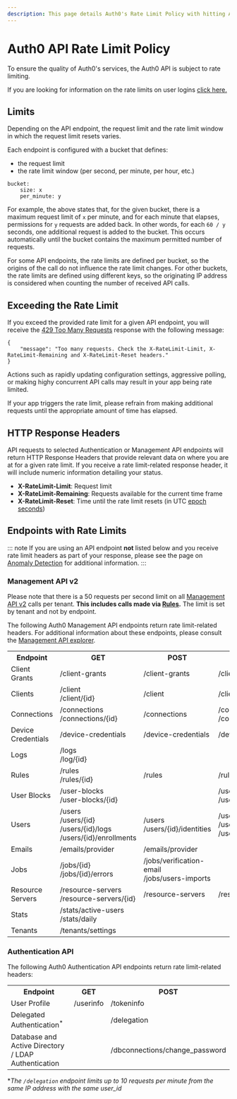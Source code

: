 ```yaml
---
description: This page details Auth0's Rate Limit Policy with hitting Auth0 API endpoints.
---
```


# Auth0 API Rate Limit Policy

To ensure the quality of Auth0's services, the Auth0 API is subject to rate limiting.

If you are looking for information on the rate limits on user logins [click here.](/connections/database/rate-limits)

## Limits

Depending on the API endpoint, the request limit and the rate limit window in which the request limit resets varies.

Each endpoint is configured with a bucket that defines:

-  the request limit
-  the rate limit window (per second, per minute, per hour, etc.)

```text
bucket:
    size: x
    per_minute: y
```

For example, the above states that, for the given bucket, there is a maximum request limit of `x` per minute, and for each minute that elapses, permissions for `y` requests are added back. In other words, for each `60 / y` seconds, one additional request is added to the bucket. This occurs automatically until the bucket contains the maximum permitted number of requests.

For some API endpoints, the rate limits are defined per bucket, so the origins of the call do not influence the rate limit changes. For other buckets, the rate limits are defined using different keys, so the originating IP address is considered when counting the number of received API calls.

## Exceeding the Rate Limit

If you exceed the provided rate limit for a given API endpoint, you will receive the [429 Too Many Requests](http://tools.ietf.org/html/rfc6585#section-4) response with the following message:

```text
{
    "message": "Too many requests. Check the X-RateLimit-Limit, X-RateLimit-Remaining and X-RateLimit-Reset headers."
}
```

Actions such as rapidly updating configuration settings, aggressive polling, or making highy concurrent API calls may result in your app being rate limited.

If your app triggers the rate limit, please refrain from making additional requests until the appropriate amount of time has elapsed.

## HTTP Response Headers

API requests to selected Authentication or Management API endpoints will return HTTP Response Headers that provide relevant data on where you are at for a given rate limit. If you receive a rate limit-related response header, it will include numeric information detailing your status.

* **X-RateLimit-Limit**: Request limit
* **X-RateLimit-Remaining**: Requests available for the current time frame
* **X-RateLimit-Reset**: Time until the rate limit resets (in UTC [epoch seconds](https://en.wikipedia.org/wiki/Unix_time))

## Endpoints with Rate Limits

::: note
If you are using an API endpoint **not** listed below and you receive rate limit headers as part of your response, please see the page on [Anomaly Detection](/anomaly-detection) for additional information.
:::

### Management API v2

Please note that there is a 50 requests per second limit on all [Management API v2](/api/management/v2) calls per tenant. **This includes calls made via [Rules](/rules).** The limit is set by tenant and not by endpoint.

The following Auth0 Management API endpoints return rate limit-related headers. For additional information about these endpoints, please consult the [Management API explorer](/api/management/v2).

<table class="table">
  <tr>
      <th><strong>Endpoint</strong></th>
      <th><strong>GET</strong></th>
      <th><strong>POST</strong></th>
      <th><strong>DELETE</strong></th>
      <th><strong>PATCH</strong></th>
  </tr>
  <tr>
      <td>Client Grants</td>
      <td>/client-grants</td>
      <td>/client-grants</td>
      <td>/client-grants/{id}</td>
      <td>/client-grants/{id}</td>
  </tr>
  <tr>
      <td>Clients</td>
      <td>/client <br />/client/{id}</td>
      <td>/client</td>
      <td>/client/{id}</td>
      <td>/client/{id}</td>
  </tr>
  <tr>
      <td>Connections</td>
      <td>/connections <br />/connections/{id}</td>
      <td>/connections</td>
      <td>/connections/{id} <br />/connections/{id}/users</td>
      <td>/connections/{id}</td>
  </tr>
  <tr>
      <td>Device Credentials</td>
      <td>/device-credentials</td>
      <td>/device-credentials</td>
      <td>/device-credentials/{id}</td>
      <td></td>
  </tr>
  <tr>
      <td>Logs</td>
      <td>/logs <br />/log/{id}</td>
      <td></td>
      <td></td>
      <td></td>
  </tr>
  <tr>
      <td>Rules</td>
      <td>/rules <br />/rules/{id}</td>
      <td>/rules</td>
      <td>/rules/{id}</td>
      <td>/rules/{id}</td>
  </tr>
  <tr>
      <td>User Blocks</td>
      <td>/user-blocks <br />/user-blocks/{id}</td>
      <td></td>
      <td>/user-blocks <br />/user-blocks/{id}</td>
      <td></td>
  </tr>
  <tr>
      <td>Users</td>
      <td>/users <br /> /users/{id} <br />/users/{id}/logs <br />/users/{id}/enrollments</td>
      <td>/users <br />/users/{id}/identities</td>
      <td>/users/{id} <br />/users/{id}/identities <br />/users/{id}/multifactor/{provider}</td>
      <td>/users/{id}</td>
  </tr>
  <tr>
      <td>Emails</td>
      <td>/emails/provider</td>
      <td>/emails/provider</td>
      <td></td>
      <td>/emails/provider</td>
  </tr>
  <tr>
      <td>Jobs</td>
      <td>/jobs/{id} <br /> /jobs/{id}/errors</td>
      <td>/jobs/verification-email <br />/jobs/users-imports</td>
      <td></td>
      <td></td>
  </tr>
  <tr>
      <td>Resource Servers</td>
      <td>/resource-servers <br />/resource-servers/{id}</td>
      <td>/resource-servers</td>
      <td>/resource-servers/{id}</td>
      <td>/resource-servers/{id}</td>
  </tr>
  <tr>
      <td>Stats</td>
      <td>/stats/active-users <br />/stats/daily</td>
      <td></td>
      <td></td>
      <td></td>
  </tr>
  <tr>
      <td>Tenants</td>
      <td>/tenants/settings</td>
      <td></td>
      <td></td>
      <td>/tenants/settings</td>
  </tr>
</table>

### Authentication API

The following Auth0 Authentication API endpoints return rate limit-related headers:

<table class="table">
  <tr>
      <th><strong>Endpoint</strong></th>
      <th><strong>GET</strong></th>
      <th><strong>POST</strong></th>
  </tr>
  <tr>
      <td>User Profile</td>
      <td>/userinfo</td>
      <td>/tokeninfo</td>
  </tr>
  <tr>
  <td>Delegated Authentication<sup>*</sup></td>
      <td></td>
      <td>/delegation</td>
  </tr>
    <tr>
      <td>Database and Active Directory / LDAP Authentication</td>
      <td></td>
      <td>/dbconnections/change_password</td>
  </tr>
</table>

**The `/delegation` endpoint limits up to 10 requests per minute from the same IP address with the same user_id*
